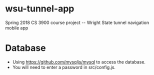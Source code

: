 # wsu-tunnel-app
Spring 2018 CS 3900 course project -- Wright State tunnel navigation mobile app

# Database #
* Using https://github.com/mysqljs/mysql to access the database.
* You will need to enter a password in src/config.js.
